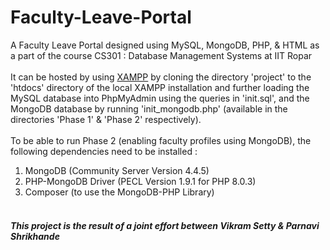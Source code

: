 # Faculty-Leave-Portal
A Faculty Leave Portal designed using MySQL, MongoDB, PHP, & HTML as a part of the course CS301 : Database Management Systems at IIT Ropar
<br><br>
It can be hosted by using [XAMPP](https://www.apachefriends.org/download.html) by cloning the directory 'project' to the 'htdocs' directory of the local XAMPP installation and further loading the MySQL database into PhpMyAdmin using the queries in 'init.sql', and the MongoDB database by running 'init_mongodb.php' (available in the directories 'Phase 1' & 'Phase 2' respectively).
<br><br>
To be able to run Phase 2 (enabling faculty profiles using MongoDB), the following dependencies need to be installed :<br>
1. MongoDB (Community Server Version 4.4.5)
2. PHP-MongoDB Driver (PECL Version 1.9.1 for PHP 8.0.3)
3. Composer (to use the MongoDB-PHP Library)
<br><br>
<h5>This project is the result of a joint effort between Vikram Setty & Parnavi Shrikhande</h5>
